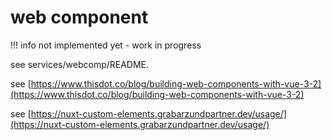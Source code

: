 # web component

!!! info
    not implemented yet - work in progress

see services/webcomp/README.


see [https://www.thisdot.co/blog/building-web-components-with-vue-3-2](https://www.thisdot.co/blog/building-web-components-with-vue-3-2)

see [https://nuxt-custom-elements.grabarzundpartner.dev/usage/](https://nuxt-custom-elements.grabarzundpartner.dev/usage/)
